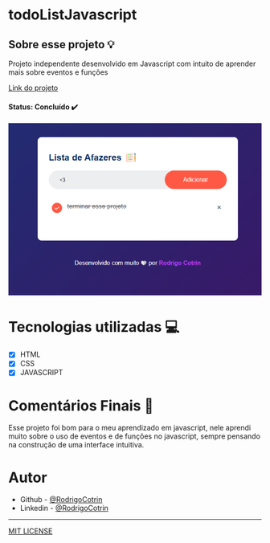 # todoListJavascript

## Sobre esse projeto 💡


Projeto independente desenvolvido em Javascript com intuito de aprender mais sobre eventos e funções

<a href="https://listadeafazerescotrin.vercel.app" target="_blank">Link do projeto</a>





#### <strong>Status: </strong>Concluído ✔️

![ImagemProjeto](todolistjavascriptimagem.png)

# Tecnologias utilizadas 💻


- [X] HTML
- [X] CSS
- [X] JAVASCRIPT

# Comentários Finais 🎂

Esse projeto foi bom para o meu aprendizado em javascript, nele aprendi muito sobre o uso de eventos e de funções no javascript, sempre pensando na construção de uma interface intuitiva.

# Autor

- Github - [@RodrigoCotrin](https://github.com/RodrigoCotrin/)
- Linkedin - [@RodrigoCotrin](https://www.linkedin.com/in/rodrigocotrin/)

***
[MIT LICENSE](https://github.com/RodrigoCotrin/todoListJavascript/blob/main/LICENSE)
